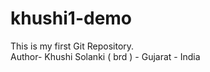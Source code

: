 # khushi1-demo

This is my first Git Repository.
<br>
Author- Khushi Solanki ( brd ) - Gujarat - India

